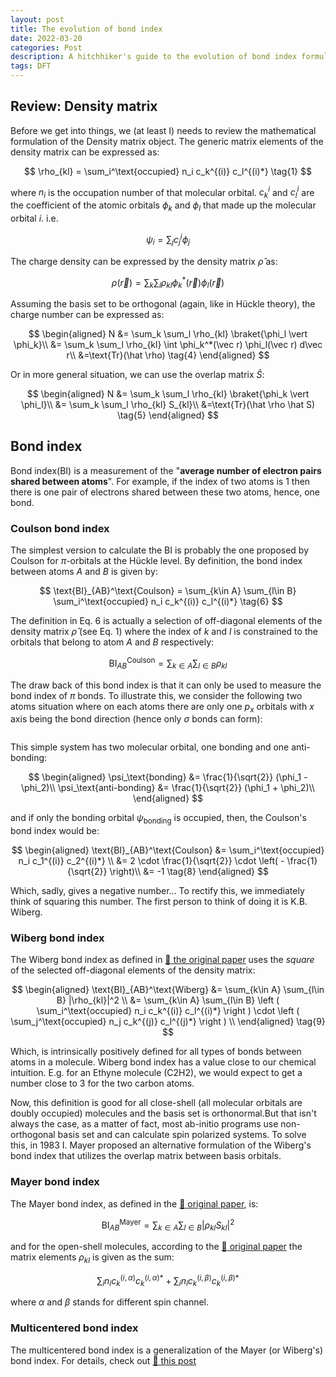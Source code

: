 ```yaml
---
layout: post
title: The evolution of bond index
date: 2022-03-20
categories: Post
description: A hitchhiker's guide to the evolution of bond index formulations.
tags: DFT
---
```

## Review: Density matrix
Before we get into things, we (at least I) needs to review the mathematical formulation of the Density matrix object. The generic matrix elements of the density matrix can be expressed as:

$$
\rho_{kl} = \sum_i^\text{occupied} n_i c_k^{(i)} c_l^{(i)*} \tag{1}
$$

where $n_i$ is the occupation number of that molecular orbital. $c_k^i$ and $c_l^i$ are the coefficient of the atomic orbitals $\phi_k$ and $\phi_l$ that made up the molecular orbital $i$. i.e.

$$
\psi_i = \sum_j c_j^i \phi_j \tag{2}
$$


The charge density can be expressed by the density matrix $\hat \rho$ as:

$$
\rho(\vec r) = \sum_k \sum_l \rho_{kl} \phi^*_k(\vec r) \phi_l(\vec r) \tag{3}
$$

Assuming the basis set to be orthogonal (again, like in Hückle theory), the charge number can be expressed as:

$$
\begin{aligned}
N &= \sum_k \sum_l \rho_{kl} \braket{\phi_l \vert \phi_k}\\
&= \sum_k \sum_l \rho_{kl} \int \phi_k^*(\vec r) \phi_l(\vec r) d\vec r\\
&=\text{Tr}(\hat \rho) \tag{4}
\end{aligned}
$$

Or in more general situation, we can use the overlap matrix $\hat S$:

$$
\begin{aligned}
N &= \sum_k \sum_l \rho_{kl} \braket{\phi_k \vert \phi_l}\\
&= \sum_k \sum_l \rho_{kl} S_{kl}\\
&=\text{Tr}(\hat \rho \hat S) \tag{5}
\end{aligned}
$$

## Bond index

Bond index(BI) is a measurement of the "__average number of electron pairs shared between atoms__". For example, if the index of two atoms is $1$ then there is one pair of electrons shared between these two atoms, hence, one bond.

### Coulson bond index

The simplest version to calculate the BI is probably the one proposed by Coulson for $\pi$-orbitals at the Hückle level. By definition, the bond index between atoms $A$ and $B$ is given by:

$$
\text{BI}_{AB}^\text{Coulson} = \sum_{k\in A} \sum_{l\in B} \sum_i^\text{occupied} n_i c_k^{(i)} c_l^{(i)*} \tag{6}
$$

The definition in Eq. 6 is actually a selection of off-diagonal elements of the density matrix $\hat \rho$ (see Eq. 1) where the index of $k$ and $l$ is constrained to the orbitals that belong to atom $A$ and $B$ respectively:

$$
\text{BI}_{AB}^\text{Coulson} = \sum_{k\in A} \sum_{l\in B} \rho_{kl} \tag{7}
$$

The draw back of this bond index is that it can only be used to measure the bond index of $\pi$ bonds. To illustrate this, we consider the following two atoms situation where on each atoms there are only one $p_x$ orbitals with $x$ axis being the bond direction (hence only $\sigma$ bonds can form):

![]()

This simple system has two molecular orbital, one bonding and one anti-bonding:

$$
\begin{aligned}
\psi_\text{bonding} &= \frac{1}{\sqrt{2}} (\phi_1 - \phi_2)\\
\psi_\text{anti-bonding} &= \frac{1}{\sqrt{2}} (\phi_1 + \phi_2)\\
\end{aligned}
$$

and if only the bonding orbital $\psi_\text{bonding}$ is occupied, then, the Coulson's bond index would be:

$$
\begin{aligned}
\text{BI}_{AB}^\text{Coulson} &= \sum_i^\text{occupied} n_i c_1^{(i)} c_2^{(i)*} \\
&= 2 \cdot \frac{1}{\sqrt{2}} \cdot \left( - \frac{1}{\sqrt{2}} \right)\\
&= -1 \tag{8}
\end{aligned}
$$

Which, sadly, gives a negative number... To rectify this, we immediately think of squaring this number. The first person to think of doing it is K.B. Wiberg.

### Wiberg bond index
The Wiberg bond index as defined in [:link: the original paper](https://doi.org/10.1016/0040-4020(68)88057-3) uses the _square_ of the selected off-diagonal elements of the density matrix:

$$
\begin{aligned}
\text{BI}_{AB}^\text{Wiberg} &= \sum_{k\in A} \sum_{l\in B} |\rho_{kl}|^2 \\
&= \sum_{k\in A} \sum_{l\in B} \left ( \sum_i^\text{occupied} n_i c_k^{(i)} c_l^{(i)*} \right ) \cdot \left ( \sum_j^\text{occupied} n_j c_k^{(j)} c_l^{(j)*} \right ) \\
\end{aligned} \tag{9}
$$

Which, is intrinsically positively defined for all types of bonds between atoms in a molecule. Wiberg bond index has a value close to our chemical intuition. E.g. for an Ethyne molecule (C2H2), we would expect to get a number close to $3$ for the two carbon atoms.

Now, this definition is good for all close-shell (all molecular orbitals are doubly occupied) molecules and the basis set is orthonormal.But that isn't always the case, as a matter of fact, most ab-initio programs use non-orthogonal basis set and can calculate spin polarized systems. To solve this, in 1983 I. Mayer proposed an alternative formulation of the Wiberg's bond index that utilizes the overlap matrix between basis orbitals.

### Mayer bond index

The Mayer bond index, as defined in the [:link: original paper](https://doi.org/10.1016/0009-2614(83)80005-0), is:

$$
\text{BI}_{AB}^\text{Mayer} = \sum_{k\in A} \sum_{l\in B} |\rho_{kl} S_{kl}|^2
$$

and for the open-shell molecules, according to the [:link: original paper](https://doi.org/10.1002/qua.560260111) the matrix elements $\rho_{kl}$ is given as the sum:

$$
\sum_i n_i c_k^{(i,\alpha)}c_k^{(i,\alpha)*}+\sum_i n_i c_k^{(i,\beta)}c_k^{(i,\beta)*}
$$

where $\alpha$ and $\beta$ stands for different spin channel.

### Multicentered bond index

The multicentered bond index is a generalization of the Mayer (or Wiberg's) bond index. For details, check out [:link: this post](../../../2021/09/08/Bond_order.html)

